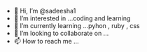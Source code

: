 - 👋 Hi, I’m @sadeesha1
- 👀 I’m interested in ...coding and learning
- 🌱 I’m currently learning ...pyhon , ruby , css
- 💞️ I’m looking to collaborate on ...
- 📫 How to reach me ...

<!---
sadeesha1/sadeesha1 is a ✨ special ✨ repository because its `README.md` (this file) appears on your GitHub profile.
You can click the Preview link to take a look at your changes.
--->
